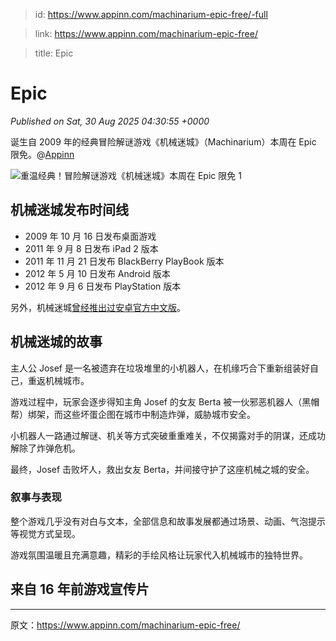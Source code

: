 > id: https://www.appinn.com/machinarium-epic-free/-full

> link: https://www.appinn.com/machinarium-epic-free/

> title: Epic

# Epic
_Published on Sat, 30 Aug 2025 04:30:55 +0000_

诞生自 2009 年的经典冒险解谜游戏《机械迷城》（Machinarium）本周在 Epic 限免。@[Appinn](https://www.appinn.com/machinarium-epic-free/)

![重温经典！冒险解谜游戏《机械迷城》本周在 Epic 限免 1](https://do-cdn.appinn.com/static3/images/2025/08/Copy-of-appinn-homework-2025-08-30T122022.292-1.jpg "重温经典！冒险解谜游戏《机械迷城》本周在 Epic 限免 1")

机械迷城发布时间线
---------

-   2009 年 10 月 16 日发布桌面游戏
-   2011 年 9 月 8 日发布 iPad 2 版本
-   2011 年 11 月 21 日发布 BlackBerry PlayBook 版本
-   2012 年 5 月 10 日发布 Android 版本
-   2012 年 9 月 6 日发布 PlayStation 版本

另外，机械迷城[曾经推出过安卓官方中文版](https://www.appinn.com/amanitadesign-machinarium/)。

机械迷城的故事
-------

主人公 Josef 是一名被遗弃在垃圾堆里的小机器人，在机缘巧合下重新组装好自己，重返机械城市。

游戏过程中，玩家会逐步得知主角 Josef 的女友 Berta 被一伙邪恶机器人（黑帽帮）绑架，而这些坏蛋企图在城市中制造炸弹，威胁城市安全。

小机器人一路通过解谜、机关等方式突破重重难关，不仅揭露对手的阴谋，还成功解除了炸弹危机。

最终，Josef 击败坏人，救出女友 Berta，并间接守护了这座机械之城的安全。

### 叙事与表现

整个游戏几乎没有对白与文本，全部信息和故事发展都通过场景、动画、气泡提示等视觉方式呈现。

游戏氛围温暖且充满意趣，精彩的手绘风格让玩家代入机械城市的独特世界。

来自 16 年前游戏宣传片
-------------

* * *

原文：https://www.appinn.com/machinarium-epic-free/
